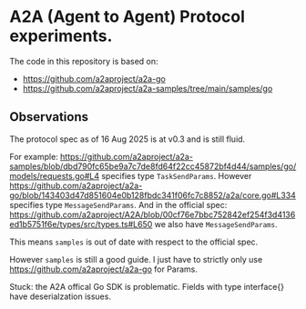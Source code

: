 # A2A (Agent to Agent) Protocol experiments.

The code in this repository is based on:
- https://github.com/a2aproject/a2a-go
- https://github.com/a2aproject/a2a-samples/tree/main/samples/go

## Observations
The protocol spec as of 16 Aug 2025 is at v0.3 and is still fluid.

For example: https://github.com/a2aproject/a2a-samples/blob/dbd790fc65be9a7c7de8fd64f22cc45872bf4d44/samples/go/models/requests.go#L4
specifies type `TaskSendParams`.
However https://github.com/a2aproject/a2a-go/blob/143403d47d851604e0b128fbdc341f06fc7c8852/a2a/core.go#L334
specifies type `MessageSendParams`.
And in the official spec: https://github.com/a2aproject/A2A/blob/00cf76e7bbc752842ef254f3d4136ed1b5751f6e/types/src/types.ts#L650
we also have `MessageSendParams`.

This means `samples` is out of date with respect to the official spec.

However `samples` is still a good guide. I just have to strictly only use https://github.com/a2aproject/a2a-go for Params.

Stuck: the A2A offical Go SDK is problematic. Fields with type interface{} have deserialzation issues.
